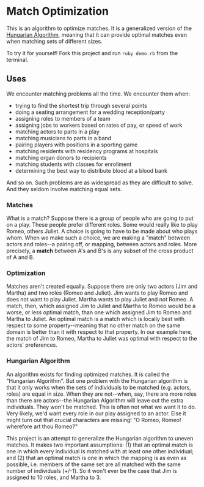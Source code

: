 # Match Optimization

This is an algorithm to optimize matches. It is a generalized version of the [Hungarian Algorithm](http://en.wikipedia.org/wiki/Hungarian_algorithm), meaning that it can provide optimal matches even when matching sets of different sizes.

To try it for yourself! Fork this project and run ```ruby demo.rb``` from the terminal.

## Uses
We encounter matching problems all the time. We encounter them when:
- trying to find the shortest trip through several points
- doing a seating arrangement for a wedding reception/party
- assigning roles to members of a team
- assigning jobs to workers based on rates of pay, or speed of work
- matching actors to parts in a play
- matching musicians to parts in a band
- pairing players with positions in a sporting game
- matching residents with residency programs at hospitals
- matching organ donors to recipients
- matching students with classes for enrollment
- determining the best way to distribute blood at a blood bank

And so on. Such problems are as widespread as they are difficult to solve. And they seldom involve matching equal sets.

### Matches
What is a match? Suppose there is a group of people who are going to put on a play. These people prefer different roles. Some would really like to play Romeo, others Juliet. A choice is going to have to be made about who plays whom. When we make such a choice, we are making a "match" between actors and roles--a pairing off, or mapping, between actors and roles. More precisely, a __match__ between A's and B's is any subset of the cross product of A and B.

### Optimization
Matches aren't created equally. Suppose there are only two actors (Jim and Martha) and two roles (Romeo and Juliet). Jim wants to play Romeo and does not want to play Juliet. Martha wants to play Juliet and not Romeo. A match, then, which assigned Jim to Juliet and Martha to Romeo would be a worse, or less optimal match, than one which assigned Jim to Romeo and Martha to Juliet. An optimal match is a match which is locally best with respect to some property--meaning that no other match on the same domain is better than it with respect to that property. In our example here, the match of Jim to Romeo, Martha to Juliet was optimal with respect to the actors' preferences.

### Hungarian Algorithm
An algorithm exists for finding optimized matches. It is called the "Hungarian Algorithm". But one problem with the Hungarian algorithm is that it only works when the sets of individuals to be matched (e.g. actors, roles) are equal in size. When they are not--when, say, there are more roles than there are actors--the Hungarian Algorithm will leave out the extra individuals. They won't be matched. This is often not what we want it to do. Very likely, we'd want every role in our play assigned to an actor. Else it might turn out that crucial characters are missing! "O Romeo, Romeo! wherefore art thou Romeo?"

This project is an attempt to generalize the Hungarian algorithm to uneven matches. It makes two important assumptions: (1) that an optimal match is one in which every individual is matched with at least one other individual; and (2) that an optimal match is one in which the mapping is as even as possible, i.e. members of the same set are all matched with the same number of individuals (+/-1). So it won't ever be the case that Jim is assigned to 10 roles, and Martha to 3.